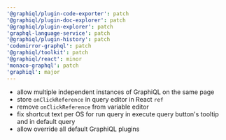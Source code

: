 ```yaml
---
'@graphiql/plugin-code-exporter': patch
'@graphiql/plugin-doc-explorer': patch
'@graphiql/plugin-explorer': patch
'graphql-language-service': patch
'@graphiql/plugin-history': patch
'codemirror-graphql': patch
'@graphiql/toolkit': patch
'@graphiql/react': minor
'monaco-graphql': patch
'graphiql': major
---
```


- allow multiple independent instances of GraphiQL on the same page
- store `onClickReference` in query editor in React `ref`
- remove `onClickReference` from variable editor
- fix shortcut text per OS for run query in execute query button's tooltip and in default query
- allow override all default GraphiQL plugins
